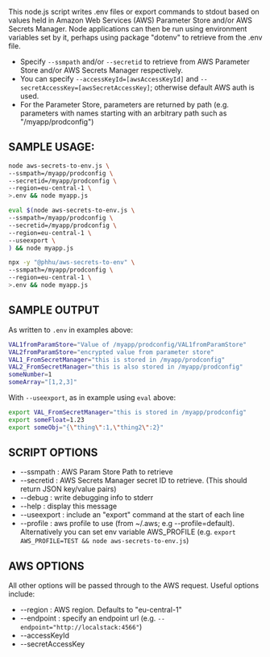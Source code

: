 This node.js script writes .env files or export commands to stdout based on values held in Amazon Web Services (AWS) Parameter Store and/or AWS Secrets Manager. Node applications can then be run using environment variables set by it, perhaps using package "dotenv" to retrieve from the .env file.

* Specify `--ssmpath` and/or `--secretid` to retrieve from AWS Parameter Store and/or AWS Secrets Manager respectively.
* You can specify `--accessKeyId=[awsAccessKeyId]` and `--secretAccessKey=[awsSecretAccessKey]`; otherwise default AWS auth is used.
* For the Parameter Store, parameters are returned by path (e.g. parameters with names starting with an arbitrary path such as "/myapp/prodconfig")

## SAMPLE USAGE: 

```sh
node aws-secrets-to-env.js \
--ssmpath=/myapp/prodconfig \
--secretid=/myapp/prodconfig \
--region=eu-central-1 \
>.env && node myapp.js

eval $(node aws-secrets-to-env.js \
--ssmpath=/myapp/prodconfig \
--secretid=/myapp/prodconfig \
--region=eu-central-1 \
--useexport \
) && node myapp.js

npx -y "@phhu/aws-secrets-to-env" \
--ssmpath=/myapp/prodconfig \
--region=eu-central-1 \
>.env && node myapp.js
```

## SAMPLE OUTPUT

As written to `.env` in examples above:
```sh
VAL1fromParamStore="Value of /myapp/prodconfig/VAL1fromParamStore"
VAL2fromParamStore="encrypted value from parameter store"
VAL1_FromSecretManager="this is stored in /myapp/prodconfig"
VAL2_FromSecretManager="this is also stored in /myapp/prodconfig"
someNumber=1
someArray="[1,2,3]"
```

With `--useexport`, as in example using `eval` above:
```sh
export VAL_FromSecretManager="this is stored in /myapp/prodconfig"
export someFloat=1.23
export someObj="{\"thing\":1,\"thing2\":2}"
```

## SCRIPT OPTIONS

  * --ssmpath : AWS Param Store Path to retrieve
  * --secretid : AWS Secrets Manager secret ID to retrieve. (This should return JSON key/value pairs)
  * --debug : write debugging info to stderr
  * --help : display this message
  * --useexport : include an "export" command at the start of each line
  * --profile : aws profile to use (from ~/.aws; e.g --profile=default). Alternatively you can set env variable AWS_PROFILE (e.g. `export AWS_PROFILE=TEST && node aws-secrets-to-env.js`)

## AWS OPTIONS

All other options will be passed through to the AWS request. Useful options include:

  * --region : AWS region. Defaults to "eu-central-1"
  * --endpoint : specify an endpoint url (e.g. `--endpoint="http://localstack:4566"`)
  * --accessKeyId
  * --secretAccessKey
